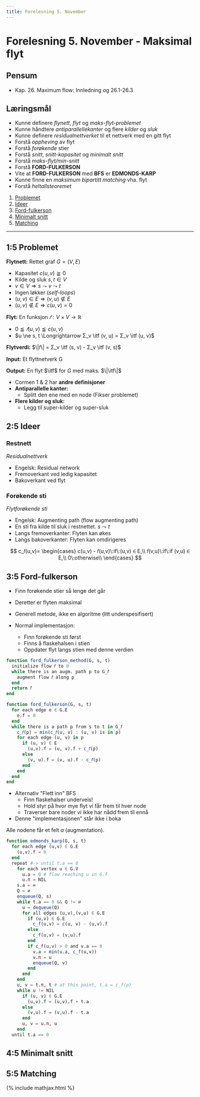 ```yaml
---
title: Forelesning 5. November
---
```


# Forelesning 5. November - Maksimal flyt

## Pensum
- Kap. 26. Maximum flow: Innledning og 26.1-26.3

## Læringsmål
- Kunne definere _flynett_, _flyt_ og _maks-flyt-problemet_
- Kunne håndtere _antiparallellekanter_ og flere _kilder_ og _sluk_
- Kunne definere _residualnettverket_ til et nettverk med en gitt flyt
- Forstå _oppheving_ av flyt
- Forstå _forøkende_ stier
- Forstå _snitt_, _snitt-kapasitet_ og _minimalt snitt_
- Forstå _maks-flyt/min-snitt_
- Forstå __FORD-FULKERSON__
- Vite at __FORD-FULKERSON__ med __BFS__ er __EDMONDS-KARP__
- Kunne finne en _maksimum bipartitt matching_ vha. flyt
- Forstå _heltallsteoremet_

1. [Problemet](#15-problemet)
2. [Ideer](#25-ideer)
3. [Ford-fulkerson](#35-ford-fulkerson)
4. [Minimalt snitt](#45-minimalt-snitt)
5. [Matching](#55-matching)

---

## 1:5 Problemet
__Flytnett:__ Rettet graf $G = (V, E)$
- Kapasitet $c(u, v) \geqq 0$
- Kilde og sluk $s, t ∈ V$
- $v ∈ V ⇒ s \leadsto v \leadsto t$
- Ingen løkker (_self-loops_)
- $(u, v) ∈ E \Longrightarrow (v, u) ∉ E$
- $(u, v) ∉ E \Longrightarrow c(u, v) = 0$

__Flyt:__ En funksjon $𝑓 : V × V \longrightarrow ℝ$
- $0 \leqq 𝑓(u, v) \leqq c(u, v)$
- $u \ne s, t \Longrightarrow Σ_v \itf (v, u) = Σ_v \itf (u, v)$

__Flytverdi:__ $\|𝑓\| = Σ_v \itf (s, v) - Σ_v \itf (v, s)$


__Input:__ Et flyttnetverk G

__Output:__ En flyt $\itf$ for $G$ med maks. $\|\itf\|$


- Cormen 1 & 2 har __andre definisjoner__
- __Antiparallelle kanter:__
  - Splitt den ene med en node (Fikser problemet)
- __Flere kilder og sluk:__
  - Legg til super-kilder og super-sluk


## 2:5 Ideer

### Restnett
_Residualnettverk_

- Engelsk: Residual network
- Fremoverkant ved ledig kapasitet
- Bakoverkant ved flyt

### Forøkende sti
_Flytforøkende sti_

- Engelsk: Augmenting path (flow augmenting path)
- En sti fra kilde til sluk i restnettet. $s \leadsto t$
- Langs fremoverkanter: Flyten kan økes
- Langs bakoverkanter: Flyten kan omdirigeres

$$
c_𝑓(u,v)=
\begin{cases}
  c(u,v) - 𝑓(u,v)\:if\:(u,v) ∈ E,\\
  𝑓(v,u)\:if\:if (v,u) ∈ E,\\
  0\:otherwise\\
\end{cases}
$$


## 3:5 Ford-fulkerson
- Finn forøkende stier så lenge det går
- Deretter er flyten maksimal
- Generell metode, ikke en algoritme (litt underspesifisert)

- Normal implementasjon:
  - Finn forøkende sti først
  - Finns å flaskehalsen i stien
  - Oppdater flyt langs stien med denne verdien


```julia
function ford_fulkerson_method(G, s, t)
  initialize flow 𝑓 to 0
  while there is an augm. path p to G_𝑓
    augment flow 𝑓 along p
  end
  return 𝑓
end

function ford_fulkerson(G, s, t)
  for each edge e ∈ G.E
    e.f = 0
  end
  while there is a path p from s to t in G_𝑓
    c_𝑓(p) = min(c_𝑓(u, v) : (u, v) is in p)
    for each edge (u, v) in p
      if (u, v) ∈ E
        (u,v).f = (u, v).f + c_𝑓(p)
      else
        (v, u).f = (v, u).f - c_𝑓(p)
      end
    end
  end
end
```

- Alternativ "Flett inn" BFS
  - Finn flaskehalser underveis!
  - Hold styr på hvor mye flyt vi får frem til hver node
  - Traverser bare noder vi ikke har nådd frem til ennå
- Denne "implementasjonen" står ikke i boka


Alle nodene får et felt _a_ (augmentation).

```julia
function edmonds_karp(G, s, t)
  for each edge (u,v) ∈ G.E
    (u,v).f = 0
  end
  repeat #-> until t.a == 0
    for each vertex u ∈ G.V
      u.a = 0 # flow reaching u in G.f
      u.π = NIL
    s.a = ∞
    Q = ∅
    enqueue(Q, s)
    while t.a == 0 && Q != ∅
      u = dequeue(Q)
      for all edges (u,v),(v,u) ∈ G.E
        if (u,v) ∈ G.E
          c_f(u,v) = c(u, v) - (u,v).f
        else
          c_f(u,v) = (v,u).f
        end
        if c_f(u,v) > 0 and v.a == 0
          v.a = min(u.a, c_f(u,v))
          v.π = u
          enqueue(Q, v)
        end
      end
    end
    u, v = t.π, t # at this point, t.a = c_f(p)
    while u != NIL
      if (u, v) ∈ G.E
        (u,v).f = (u,v).f + t.a
      else
        (v,u).f = (v,u).f - t.a
      end
      u, v = u.π, u
    end
  until t.a == 0
```



## 4:5 Minimalt snitt

## 5:5 Matching

{% include mathjax.html %}
